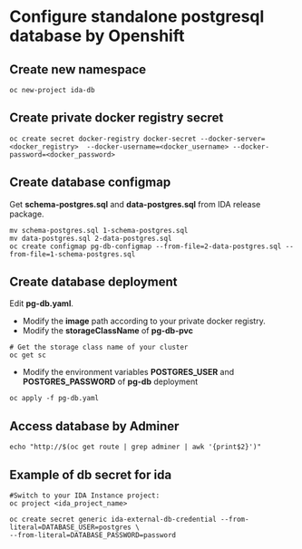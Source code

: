 # Configure standalone postgresql database by Openshift

## Create new namespace

```
oc new-project ida-db
```

## Create private docker registry secret

```
oc create secret docker-registry docker-secret --docker-server=<docker_registry>  --docker-username=<docker_username> --docker-password=<docker_password>
```

## Create database configmap

Get **schema-postgres.sql** and **data-postgres.sql** from IDA release package.

```
mv schema-postgres.sql 1-schema-postgres.sql
mv data-postgres.sql 2-data-postgres.sql
oc create configmap pg-db-configmap --from-file=2-data-postgres.sql --from-file=1-schema-postgres.sql
```

## Create database deployment

Edit **pg-db.yaml**.
- Modify the **image** path according to your private docker registry.
- Modify the **storageClassName** of **pg-db-pvc**
```
# Get the storage class name of your cluster
oc get sc
```
- Modify the environment variables **POSTGRES_USER** and **POSTGRES_PASSWORD** of **pg-db** deployment

```
oc apply -f pg-db.yaml
```

## Access database by Adminer

```
echo "http://$(oc get route | grep adminer | awk '{print$2}')"
```

## Example of db secret for ida

```
#Switch to your IDA Instance project:
oc project <ida_project_name>
  
oc create secret generic ida-external-db-credential --from-literal=DATABASE_USER=postgres \
--from-literal=DATABASE_PASSWORD=password
```
